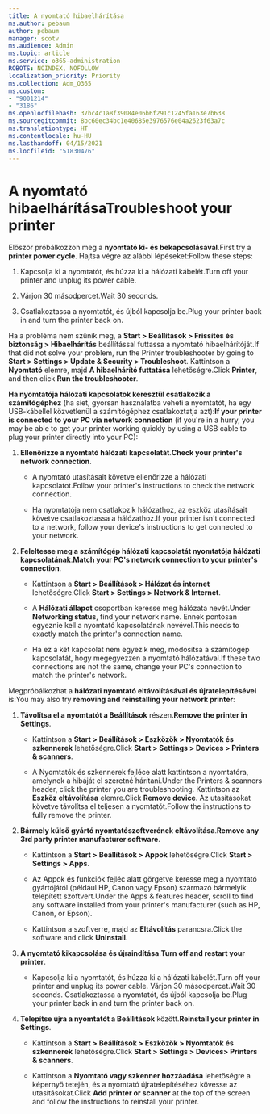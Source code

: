 ```yaml
---
title: A nyomtató hibaelhárítása
ms.author: pebaum
author: pebaum
manager: scotv
ms.audience: Admin
ms.topic: article
ms.service: o365-administration
ROBOTS: NOINDEX, NOFOLLOW
localization_priority: Priority
ms.collection: Adm_O365
ms.custom:
- "9001214"
- "3186"
ms.openlocfilehash: 37bc4c1a8f39084e06b6f291c1245fa163e7b638
ms.sourcegitcommit: 8bc60ec34bc1e40685e3976576e04a2623f63a7c
ms.translationtype: HT
ms.contentlocale: hu-HU
ms.lasthandoff: 04/15/2021
ms.locfileid: "51830476"
---
```

# <a name="troubleshoot-your-printer"></a><span data-ttu-id="7f9a6-102">A nyomtató hibaelhárítása</span><span class="sxs-lookup"><span data-stu-id="7f9a6-102">Troubleshoot your printer</span></span>

<span data-ttu-id="7f9a6-103">Először próbálkozzon meg a **nyomtató ki- és bekapcsolásával**.</span><span class="sxs-lookup"><span data-stu-id="7f9a6-103">First try a **printer power cycle**.</span></span> <span data-ttu-id="7f9a6-104">Hajtsa végre az alábbi lépéseket:</span><span class="sxs-lookup"><span data-stu-id="7f9a6-104">Follow these steps:</span></span>

1. <span data-ttu-id="7f9a6-105">Kapcsolja ki a nyomtatót, és húzza ki a hálózati kábelét.</span><span class="sxs-lookup"><span data-stu-id="7f9a6-105">Turn off your printer and unplug its power cable.</span></span>

2. <span data-ttu-id="7f9a6-106">Várjon 30 másodpercet.</span><span class="sxs-lookup"><span data-stu-id="7f9a6-106">Wait 30 seconds.</span></span>

3. <span data-ttu-id="7f9a6-107">Csatlakoztassa a nyomtatót, és újból kapcsolja be.</span><span class="sxs-lookup"><span data-stu-id="7f9a6-107">Plug your printer back in and turn the printer back on.</span></span>

<span data-ttu-id="7f9a6-108">Ha a probléma nem szűnik meg, a **Start > Beállítások > Frissítés és biztonság > Hibaelhárítás** beállítással futtassa a nyomtató hibaelhárítóját.</span><span class="sxs-lookup"><span data-stu-id="7f9a6-108">If that did not solve your problem, run the Printer troubleshooter by going to **Start > Settings > Update & Security > Troubleshoot**.</span></span> <span data-ttu-id="7f9a6-109">Kattintson a **Nyomtató** elemre, majd **A hibaelhárító futtatása** lehetőségre.</span><span class="sxs-lookup"><span data-stu-id="7f9a6-109">Click **Printer**, and then click **Run the troubleshooter**.</span></span>

<span data-ttu-id="7f9a6-110">**Ha nyomtatója hálózati kapcsolatok keresztül csatlakozik a számítógéphez** (ha siet, gyorsan használatba veheti a nyomtatót, ha egy USB-kábellel közvetlenül a számítógéphez csatlakoztatja azt):</span><span class="sxs-lookup"><span data-stu-id="7f9a6-110">**If your printer is connected to your PC via network connection** (if you're in a hurry, you may be able to get your printer working quickly by using a USB cable to plug your printer directly into your PC):</span></span>

1. <span data-ttu-id="7f9a6-111">**Ellenőrizze a nyomtató hálózati kapcsolatát**.</span><span class="sxs-lookup"><span data-stu-id="7f9a6-111">**Check your printer's network connection**.</span></span>
    
    - <span data-ttu-id="7f9a6-112">A nyomtató utasításait követve ellenőrizze a hálózati kapcsolatot.</span><span class="sxs-lookup"><span data-stu-id="7f9a6-112">Follow your printer's instructions to check the network connection.</span></span>

    - <span data-ttu-id="7f9a6-113">Ha nyomtatója nem csatlakozik hálózathoz, az eszköz utasításait követve csatlakoztassa a hálózathoz.</span><span class="sxs-lookup"><span data-stu-id="7f9a6-113">If your printer isn't connected to a network, follow your device's instructions to get connected to your network.</span></span>

2. <span data-ttu-id="7f9a6-114">**Feleltesse meg a számítógép hálózati kapcsolatát nyomtatója hálózati kapcsolatának**.</span><span class="sxs-lookup"><span data-stu-id="7f9a6-114">**Match your PC's network connection to your printer's connection**.</span></span>

    - <span data-ttu-id="7f9a6-115">Kattintson a **Start > Beállítások > Hálózat és internet** lehetőségre.</span><span class="sxs-lookup"><span data-stu-id="7f9a6-115">Click **Start > Settings > Network & Internet**.</span></span>

    - <span data-ttu-id="7f9a6-116">A **Hálózati állapot** csoportban keresse meg hálózata nevét.</span><span class="sxs-lookup"><span data-stu-id="7f9a6-116">Under **Networking status**, find your network name.</span></span> <span data-ttu-id="7f9a6-117">Ennek pontosan egyeznie kell a nyomtató kapcsolatának nevével.</span><span class="sxs-lookup"><span data-stu-id="7f9a6-117">This needs to exactly match the printer's connection name.</span></span>

    - <span data-ttu-id="7f9a6-118">Ha ez a két kapcsolat nem egyezik meg, módosítsa a számítógép kapcsolatát, hogy megegyezzen a nyomtató hálózatával.</span><span class="sxs-lookup"><span data-stu-id="7f9a6-118">If these two connections are not the same, change your PC's connection to match the printer's network.</span></span>

<span data-ttu-id="7f9a6-119">Megpróbálkozhat a **hálózati nyomtató eltávolításával és újratelepítésével** is:</span><span class="sxs-lookup"><span data-stu-id="7f9a6-119">You may also try **removing and reinstalling your network printer**:</span></span>

1. <span data-ttu-id="7f9a6-120">**Távolítsa el a nyomtatót a Beállítások** részen.</span><span class="sxs-lookup"><span data-stu-id="7f9a6-120">**Remove the printer in Settings**.</span></span>

    - <span data-ttu-id="7f9a6-121">Kattintson a **Start > Beállítások > Eszközök > Nyomtatók és szkennerek** lehetőségre.</span><span class="sxs-lookup"><span data-stu-id="7f9a6-121">Click **Start > Settings > Devices > Printers & scanners**.</span></span>

    - <span data-ttu-id="7f9a6-122">A Nyomtatók és szkennerek fejléce alatt kattintson a nyomtatóra, amelynek a hibáját el szeretné hárítani.</span><span class="sxs-lookup"><span data-stu-id="7f9a6-122">Under the Printers & scanners header, click the printer you are troubleshooting.</span></span> <span data-ttu-id="7f9a6-123">Kattintson az **Eszköz eltávolítása** elemre.</span><span class="sxs-lookup"><span data-stu-id="7f9a6-123">Click **Remove device**.</span></span> <span data-ttu-id="7f9a6-124">Az utasításokat követve távolítsa el teljesen a nyomtatót.</span><span class="sxs-lookup"><span data-stu-id="7f9a6-124">Follow the instructions to fully remove the printer.</span></span>

2. <span data-ttu-id="7f9a6-125">**Bármely külső gyártó nyomtatószoftverének eltávolítása**.</span><span class="sxs-lookup"><span data-stu-id="7f9a6-125">**Remove any 3rd party printer manufacturer software**.</span></span>

    - <span data-ttu-id="7f9a6-126">Kattintson a **Start > Beállítások > Appok** lehetőségre.</span><span class="sxs-lookup"><span data-stu-id="7f9a6-126">Click **Start > Settings > Apps**.</span></span>

    - <span data-ttu-id="7f9a6-127">Az Appok és funkciók fejléc alatt görgetve keresse meg a nyomtató gyártójától (például HP, Canon vagy Epson) származó bármelyik telepített szoftvert.</span><span class="sxs-lookup"><span data-stu-id="7f9a6-127">Under the Apps & features header, scroll to find any software installed from your printer's manufacturer (such as HP, Canon, or Epson).</span></span>

    - <span data-ttu-id="7f9a6-128">Kattintson a szoftverre, majd az **Eltávolítás** parancsra.</span><span class="sxs-lookup"><span data-stu-id="7f9a6-128">Click the software and click **Uninstall**.</span></span>

3. <span data-ttu-id="7f9a6-129">**A nyomtató kikapcsolása és újraindítása**.</span><span class="sxs-lookup"><span data-stu-id="7f9a6-129">**Turn off and restart your printer**.</span></span>

    - <span data-ttu-id="7f9a6-130">Kapcsolja ki a nyomtatót, és húzza ki a hálózati kábelét.</span><span class="sxs-lookup"><span data-stu-id="7f9a6-130">Turn off your printer and unplug its power cable.</span></span> <span data-ttu-id="7f9a6-131">Várjon 30 másodpercet.</span><span class="sxs-lookup"><span data-stu-id="7f9a6-131">Wait 30 seconds.</span></span> <span data-ttu-id="7f9a6-132">Csatlakoztassa a nyomtatót, és újból kapcsolja be.</span><span class="sxs-lookup"><span data-stu-id="7f9a6-132">Plug your printer back in and turn the printer back on.</span></span>

4. <span data-ttu-id="7f9a6-133">**Telepítse újra a nyomtatót a Beállítások** között.</span><span class="sxs-lookup"><span data-stu-id="7f9a6-133">**Reinstall your printer in Settings**.</span></span>

    - <span data-ttu-id="7f9a6-134">Kattintson a **Start > Beállítások > Eszközök > Nyomtatók és szkennerek** lehetőségre.</span><span class="sxs-lookup"><span data-stu-id="7f9a6-134">Click **Start > Settings > Devices> Printers & scanners**.</span></span>
 
    - <span data-ttu-id="7f9a6-135">Kattintson a **Nyomtató vagy szkenner hozzáadása** lehetőségre a képernyő tetején, és a nyomtató újratelepítéséhez kövesse az utasításokat.</span><span class="sxs-lookup"><span data-stu-id="7f9a6-135">Click **Add printer or scanner** at the top of the screen and follow the instructions to reinstall your printer.</span></span>
